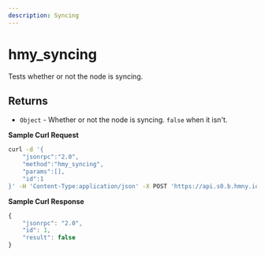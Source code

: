 ```yaml
---
description: Syncing
---
```


# hmy\_syncing

Tests whether or not the node is syncing.

## **Returns**

* `Object` - Whether or not the node is syncing. `false` when it isn't.

**Sample Curl Request**

```bash
curl -d '{
    "jsonrpc":"2.0",
    "method":"hmy_syncing",
    "params":[],
    "id":1
}' -H 'Content-Type:application/json' -X POST 'https://api.s0.b.hmny.io'
```

**Sample Curl Response**

```javascript
{
    "jsonrpc": "2.0",
    "id": 1,
    "result": false
}
```

